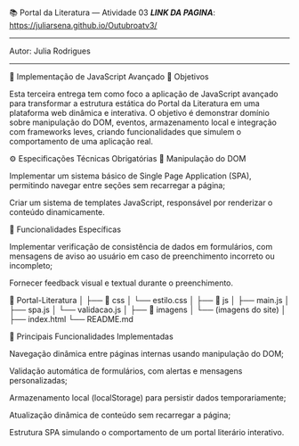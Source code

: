 📚 Portal da Literatura — Atividade 03
***LINK DA PAGINA***: https://juliarsena.github.io/Outubroatv3/

----
Autor: Julia Rodrigues

---

🧩 Implementação de JavaScript Avançado
🎯 Objetivos

Esta terceira entrega tem como foco a aplicação de JavaScript avançado para transformar a estrutura estática do Portal da Literatura em uma plataforma web dinâmica e interativa.
O objetivo é demonstrar domínio sobre manipulação do DOM, eventos, armazenamento local e integração com frameworks leves, criando funcionalidades que simulem o comportamento de uma aplicação real.

⚙️ Especificações Técnicas Obrigatórias
🔹 Manipulação do DOM

Implementar um sistema básico de Single Page Application (SPA), permitindo navegar entre seções sem recarregar a página;

Criar um sistema de templates JavaScript, responsável por renderizar o conteúdo dinamicamente.

🔹 Funcionalidades Específicas

Implementar verificação de consistência de dados em formulários, com mensagens de aviso ao usuário em caso de preenchimento incorreto ou incompleto;

Fornecer feedback visual e textual durante o preenchimento.

📁 Portal-Literatura
│
├── 📁 css
│   └── estilo.css
│
├── 📁 js
│   ├── main.js
│   ├── spa.js
│   └── validacao.js
│
├── 📁 imagens
│   └── (imagens do site)
│
├── index.html
└── README.md

🧠 Principais Funcionalidades Implementadas

Navegação dinâmica entre páginas internas usando manipulação do DOM;

Validação automática de formulários, com alertas e mensagens personalizadas;

Armazenamento local (localStorage) para persistir dados temporariamente;

Atualização dinâmica de conteúdo sem recarregar a página;

Estrutura SPA simulando o comportamento de um portal literário interativo.
